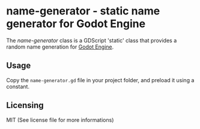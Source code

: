 name-generator - static name generator for Godot Engine
===========================================

The *name-generator* class is a GDScript 'static' class that provides a random name generation for [Godot Engine](https://godotengine.org).

Usage
-----

Copy the `name-generator.gd` file in your project folder, and preload it using a constant.

Licensing
---------

MIT (See license file for more informations)
